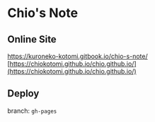 # Chio's Note

## Online Site

https://kuroneko-kotomi.gitbook.io/chio-s-note/
[https://chiokotomi.github.io/chio.github.io/](https://chiokotomi.github.io/chio.github.io/)

## Deploy

branch: `gh-pages`

